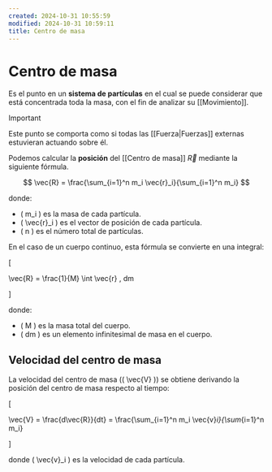 ```yaml
---
created: 2024-10-31 10:55:59
modified: 2024-10-31 10:59:11
title: Centro de masa
---
```

# Centro de masa

Es el punto en un **sistema de partículas** en el cual se puede considerar que está concentrada toda la masa, con el fin de analizar su [[Movimiento]].

> [!important]
> Este punto se comporta como si todas las [[Fuerza|Fuerzas]] externas estuvieran actuando sobre él.

Podemos calcular la **posición** del [[Centro de masa]] $\vec{R}$ mediante la siguiente fórmula.

$$
\vec{R} = \frac{\sum_{i=1}^n m_i \vec{r}_i}{\sum_{i=1}^n m_i}
$$

donde:

- \( m_i \) es la masa de cada partícula.
- \( \vec{r}_i \) es el vector de posición de cada partícula.
- \( n \) es el número total de partículas.

En el caso de un cuerpo continuo, esta fórmula se convierte en una integral:

\[

\vec{R} = \frac{1}{M} \int \vec{r} \, dm

\]

donde:

- \( M \) es la masa total del cuerpo.
- \( dm \) es un elemento infinitesimal de masa en el cuerpo.

## Velocidad del centro de masa

La velocidad del centro de masa (\( \vec{V} \)) se obtiene derivando la posición del centro de masa respecto al tiempo:

\[

\vec{V} = \frac{d\vec{R}}{dt} = \frac{\sum_{i=1}^n m_i \vec{v}_i}{\sum_{i=1}^n m_i}

\]

donde \( \vec{v}_i \) es la velocidad de cada partícula.

